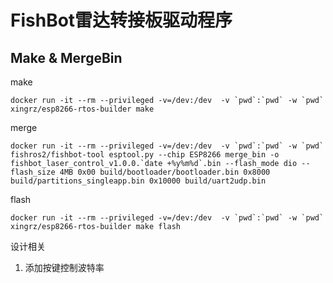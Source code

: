 # FishBot雷达转接板驱动程序

## Make & MergeBin

make

```
docker run -it --rm --privileged -v=/dev:/dev  -v `pwd`:`pwd` -w `pwd` xingrz/esp8266-rtos-builder make 
```

merge

```
docker run -it --rm --privileged -v=/dev:/dev  -v `pwd`:`pwd` -w `pwd` fishros2/fishbot-tool esptool.py --chip ESP8266 merge_bin -o fishbot_laser_control_v1.0.0.`date +%y%m%d`.bin --flash_mode dio --flash_size 4MB 0x00 build/bootloader/bootloader.bin 0x8000 build/partitions_singleapp.bin 0x10000 build/uart2udp.bin
```

flash 

```
docker run -it --rm --privileged -v=/dev:/dev  -v `pwd`:`pwd` -w `pwd` xingrz/esp8266-rtos-builder make flash
```


设计相关

1. 添加按键控制波特率